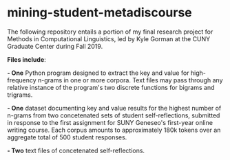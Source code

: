 # mining-student-metadiscourse

The following repository entails a portion of my final research project for Methods in Computational Linguistics, led by Kyle Gorman at the CUNY Graduate Center during Fall 2019.
</br>

<strong>Files include</strong>:</br>

<strong>- One</strong> Python program designed to extract the key and value for high-frequency n-grams in one or more corpora. Text files may pass through any relative instance of the program's two discrete functions for bigrams and trigrams.</br>

<strong>- One</strong> dataset documenting key and value results for the highest number of n-grams from two concetenated sets of student self-reflections,  submitted in response to the first assignment for SUNY Geneseo's first-year online writing course. Each corpus amounts to approximately 180k tokens over an aggregate total of 500 student responses.</br>

<strong>- Two</strong> text files of concetenated self-reflections.
